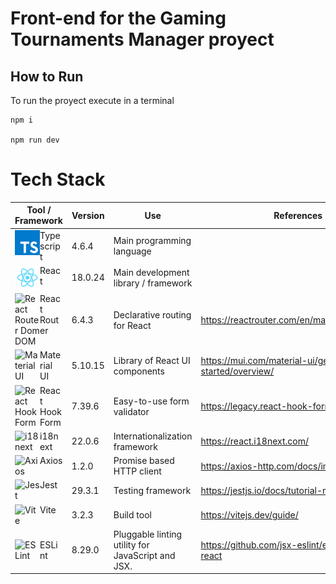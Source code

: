 # Front-end for the Gaming Tournaments Manager proyect 


## How to Run
To run the proyect execute in a terminal

```shell
npm i

npm run dev
```

# Tech Stack

| Tool / Framework | Version | Use | References |
|------------------|---------|-----|------------|
|<img align="left" alt="Typescript" width="40" src="https://raw.githubusercontent.com/github/explore/80688e429a7d4ef2fca1e82350fe8e3517d3494d/topics/typescript/typescript.png" /> Typescript | 4.6.4 | Main programming language |            |
| <img align="left" alt="React" width="40" src="https://raw.githubusercontent.com/github/explore/80688e429a7d4ef2fca1e82350fe8e3517d3494d/topics/react/react.png" /> React | 18.0.24 | Main development library / framework   |     |
| <img align="left" alt="React Router Dom" width="40" src="https://reactrouter.com/_brand/react-router-stacked-color.svg" /> React Router DOM | 6.4.3 |  Declarative routing for React     | https://reactrouter.com/en/main/start/overview  |
| <img align="left" alt="Material UI" width="40" src="https://mui.com/static/logo.svg" /> Material UI | 5.10.15 | Library of React UI components | https://mui.com/material-ui/getting-started/overview/ |
| <img align="left" alt="React Hook Form" width="40" src="https://avatars.githubusercontent.com/u/53986236?s=100" /> React Hook Form | 7.39.6 | Easy-to-use form validator | https://legacy.react-hook-form.com/ |
| <img align="left" alt="i18next" width="40" src="https://www.gitbook.com/cdn-cgi/image/width=40,height=40,fit=contain,dpr=1.5,format=auto/https%3A%2F%2F4042378089-files.gitbook.io%2F~%2Ffiles%2Fv0%2Fb%2Fgitbook-legacy-files%2Fo%2Fspaces%252F-L9iS6WpW81N7RGRTQ-K%252Favatar.png%3Fgeneration%3D1523345851027218%26alt%3Dmedia" /> i18next | 22.0.6 | Internationalization framework | https://react.i18next.com/ |
| <img align="left" alt="Axios" width="40" src="https://axios-http.com/assets/logo.svg" /> Axios | 1.2.0 | Promise based HTTP client | https://axios-http.com/docs/intro |
| <img align="left" alt="Jest" width="40" src="https://pics.freeicons.io/uploads/icons/png/5894313931548218185-512.png" /> Jest | 29.3.1 | Testing framework | https://jestjs.io/docs/tutorial-react |
| <img align="left" alt="Vite" width="40" src="https://vitejs.dev/logo.svg" /> Vite | 3.2.3 | Build tool    | https://vitejs.dev/guide/  |
| <img align="left" alt="ESLint" width="40" src="https://cdn.jsdelivr.net/gh/devicons/devicon/icons/eslint/eslint-original.svg" /> ESLint | 8.29.0 | Pluggable linting utility for JavaScript and JSX. | https://github.com/jsx-eslint/eslint-plugin-react |
